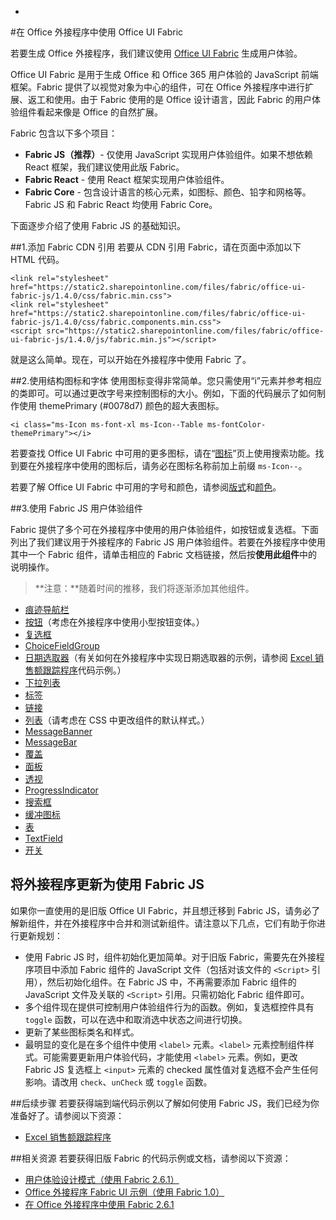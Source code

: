 -
#<a name="use-office-ui-fabric-in-office-add-ins"></a>在 Office 外接程序中使用 Office UI Fabric

若要生成 Office 外接程序，我们建议使用 [Office UI Fabric](https://dev.office.com/fabric) 生成用户体验。 

Office UI Fabric 是用于生成 Office 和 Office 365 用户体验的 JavaScript 前端框架。Fabric 提供了以视觉对象为中心的组件，可在 Office 外接程序中进行扩展、返工和使用。由于 Fabric 使用的是 Office 设计语言，因此 Fabric 的用户体验组件看起来像是 Office 的自然扩展。

Fabric 包含以下多个项目：

- **Fabric JS（推荐）**- 仅使用 JavaScript 实现用户体验组件。如果不想依赖 React 框架，我们建议使用此版 Fabric。  
- **Fabric React** - 使用 React 框架实现用户体验组件。
- **Fabric Core** - 包含设计语言的核心元素，如图标、颜色、铅字和网格等。Fabric JS 和 Fabric React 均使用 Fabric Core。 

下面逐步介绍了使用 Fabric JS 的基础知识。  

##<a name="1-add-the-fabric-cdn-references"></a>1.添加 Fabric CDN 引用
若要从 CDN 引用 Fabric，请在页面中添加以下 HTML 代码。

    <link rel="stylesheet" href="https://static2.sharepointonline.com/files/fabric/office-ui-fabric-js/1.4.0/css/fabric.min.css">
    <link rel="stylesheet" href="https://static2.sharepointonline.com/files/fabric/office-ui-fabric-js/1.4.0/css/fabric.components.min.css">
    <script src="https://static2.sharepointonline.com/files/fabric/office-ui-fabric-js/1.4.0/js/fabric.min.js"></script>

就是这么简单。现在，可以开始在外接程序中使用 Fabric 了。 

##<a name="2-use-fabric-icons-and-fonts"></a>2.使用结构图标和字体
使用图标变得非常简单。您只需使用“i”元素并参考相应的类即可。可以通过更改字号来控制图标的大小。例如，下面的代码展示了如何制作使用 themePrimary (#0078d7) 颜色的超大表图标。 
   
    <i class="ms-Icon ms-font-xl ms-Icon--Table ms-fontColor-themePrimary"></i>

若要查找 Office UI Fabric 中可用的更多图标，请在“[图标](https://dev.office.com/fabric#/styles/icons)”页上使用搜索功能。找到要在外接程序中使用的图标后，请务必在图标名称前加上前缀 `ms-Icon--`。 

若要了解 Office UI Fabric 中可用的字号和颜色，请参阅[版式](https://dev.office.com/fabric#/styles/typography)和[颜色](https://dev.office.com/fabric#/styles/colors)。

##<a name="3-use-fabric-js-ux-components"></a>3.使用 Fabric JS 用户体验组件

Fabric 提供了多个可在外接程序中使用的用户体验组件，如按钮或复选框。下面列出了我们建议用于外接程序的 Fabric JS 用户体验组件。若要在外接程序中使用其中一个 Fabric 组件，请单击相应的 Fabric 文档链接，然后按**使用此组件**中的说明操作。

> **注意：**随着时间的推移，我们将逐渐添加其他组件。 

- [痕迹导航栏](https://dev.office.com/fabric-js/Components/Breadcrumb/Breadcrumb.html)
- [按钮](https://dev.office.com/fabric-js/Components/Button/Button.html)（考虑在外接程序中使用小型按钮变体。）
- [复选框](https://dev.office.com/fabric-js/Components/CheckBox/CheckBox.html)
- [ChoiceFieldGroup](https://dev.office.com/fabric-js/Components/ChoiceFieldGroup/ChoiceFieldGroup.html)
- [日期选取器](https://dev.office.com/fabric-js/Components/DatePicker/DatePicker.html)（有关如何在外接程序中实现日期选取器的示例，请参阅 [Excel 销售额跟踪程序](https://github.com/OfficeDev/Excel-Add-in-JavaScript-SalesTracker)代码示例。）
- [下拉列表](https://dev.office.com/fabric-js/Components/Dropdown/Dropdown.html)
- [标签](https://dev.office.com/fabric-js/Components/Label/Label.html)
- [链接](https://dev.office.com/fabric-js/Components/Link/Link.html)
- [列表](https://dev.office.com/fabric-js/Components/List/List.html)（请考虑在 CSS 中更改组件的默认样式。）
- [MessageBanner](https://dev.office.com/fabric-js/Components/MessageBanner/MessageBanner.html)
- [MessageBar](https://dev.office.com/fabric-js/Components/MessageBar/MessageBar.html)
- [覆盖](https://dev.office.com/fabric-js/Components/Overlay/Overlay.html)
- [面板](https://dev.office.com/fabric-js/Components/Panel/Panel.html)
- [透视](https://dev.office.com/fabric-js/Components/Pivot/Pivot.html)
- [ProgressIndicator](https://dev.office.com/fabric-js/Components/ProgressIndicator/ProgressIndicator.html)
- [搜索框](https://dev.office.com/fabric-js/Components/SearchBox/SearchBox.html)
- [缓冲图标](https://dev.office.com/fabric-js/Components/Spinner/Spinner.html)
- [表](https://dev.office.com/fabric-js/Components/Table/Table.html)
- [TextField](https://dev.office.com/fabric-js/Components/TextField/TextField.html)
- [开关](https://dev.office.com/fabric-js/Components/Toggle/Toggle.html)
   
## <a name="updating-your-add-in-to-use-fabric-js"></a>将外接程序更新为使用 Fabric JS
如果你一直使用的是旧版 Office UI Fabric，并且想迁移到 Fabric JS，请务必了解新组件，并在外接程序中合并和测试新组件。请注意以下几点，它们有助于你进行更新规划：

- 使用 Fabric JS 时，组件初始化更加简单。对于旧版 Fabric，需要先在外接程序项目中添加 Fabric 组件的 JavaScript 文件（包括对该文件的 `<Script>` 引用），然后初始化组件。在 Fabric JS 中，不再需要添加 Fabric 组件的 JavaScript 文件及关联的 `<Script>` 引用。只需初始化 Fabric 组件即可。   
- 多个组件现在提供可控制用户体验组件行为的函数。例如，复选框控件具有 `toggle` 函数，可以在选中和取消选中状态之间进行切换。 
- 更新了某些图标类名和样式。
- 最明显的变化是在多个组件中使用 `<label>` 元素。`<label>` 元素控制组件样式。可能需要更新用户体验代码，才能使用 `<label>` 元素。例如，更改 Fabric JS 复选框上 `<input>` 元素的 checked 属性值对复选框不会产生任何影响。请改用 `check`、`unCheck` 或 `toggle` 函数。   

##<a name="next-steps"></a>后续步骤
若要获得端到端代码示例以了解如何使用 Fabric JS，我们已经为你准备好了。请参阅以下资源：

- [Excel 销售额跟踪程序](https://github.com/OfficeDev/Excel-Add-in-JavaScript-SalesTracker) 

##<a name="related-resources"></a>相关资源
若要获得旧版 Fabric 的代码示例或文档，请参阅以下资源：

- [用户体验设计模式（使用 Fabric 2.6.1）](https://github.com/OfficeDev/Office-Add-in-UX-Design-Patterns-Code) 
- [Office 外接程序 Fabric UI 示例（使用 Fabric 1.0）](https://github.com/OfficeDev/Office-Add-in-Fabric-UI-Sample) 
- [在 Office 外接程序中使用 Fabric 2.6.1](https://dev.office.com/docs/add-ins/design/ui-elements/using-office-ui-fabric)
 

